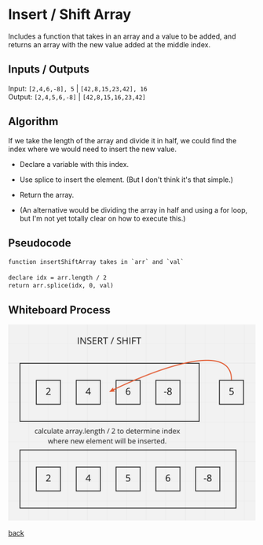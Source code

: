 # Insert / Shift Array

Includes a function that takes in an array and a value to be added, and returns an array with the new value added at the middle index.

## Inputs / Outputs

Input: `[2,4,6,-8], 5` | `[42,8,15,23,42], 16`\
Output: `[2,4,5,6,-8]` | `[42,8,15,16,23,42]`

## Algorithm

If we take the length of the array and divide it in half, we could find the index where we would need to insert the new value.

- Declare a variable with this index.
- Use splice to insert the element. (But I don't think it's that simple.)
- Return the array.

- (An alternative would be dividing the array in half and using a for loop, but I'm not yet totally clear on how to execute this.)

## Pseudocode

```plaintext
function insertShiftArray takes in `arr` and `val`

declare idx = arr.length / 2
return arr.splice(idx, 0, val)
```

## Whiteboard Process

![Array insert shift](./array-insert-shift.png)

[back](../README.md)
